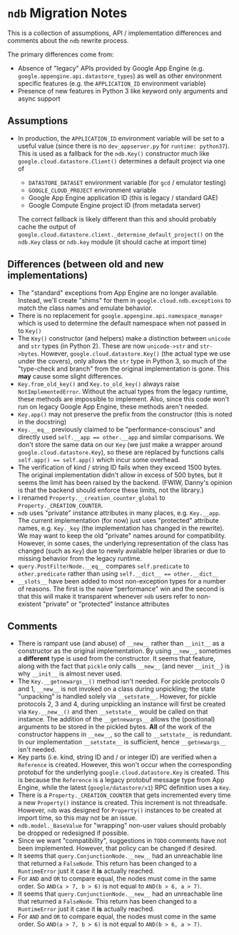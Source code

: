 # `ndb` Migration Notes

This is a collection of assumptions, API / implementation differences
and comments about the `ndb` rewrite process.

The primary differences come from:

- Absence of "legacy" APIs provided by Google App Engine (e.g.
  `google.appengine.api.datastore_types`) as well as other environment
  specific features (e.g. the `APPLICATION_ID` environment variable)
- Presence of new features in Python 3 like keyword only arguments and
  async support

## Assumptions

- In production, the `APPLICATION_ID` environment variable will be set to
  a useful value (since there is no `dev_appserver.py` for
  `runtime: python37`). This is used as a fallback for the `ndb.Key()`
  constructor much like `google.cloud.datastore.Client()` determines a default
  project via one of

  - `DATASTORE_DATASET` environment variable (for `gcd` / emulator testing)
  - `GOOGLE_CLOUD_PROJECT` environment variable
  - Google App Engine application ID (this is legacy / standard GAE)
  - Google Compute Engine project ID (from metadata server)

  The correct fallback is likely different than this and should probably cache
  the output of `google.cloud.datastore.client._determine_default_project()`
  on the `ndb.Key` class or `ndb.key` module (it should cache at import time)

## Differences (between old and new implementations)

- The "standard" exceptions from App Engine are no longer available. Instead,
  we'll create "shims" for them in `google.cloud.ndb.exceptions` to match the
  class names and emulate behavior.
- There is no replacement for `google.appengine.api.namespace_manager` which is
  used to determine the default namespace when not passed in to `Key()`
- The `Key()` constructor (and helpers) make a distinction between `unicode`
  and `str` types (in Python 2). These are now `unicode->str` and `str->bytes`.
  However, `google.cloud.datastore.Key()` (the actual type we use under the
  covers), only allows the `str` type in Python 3, so much of the "type-check
  and branch" from the original implementation is gone. This **may** cause
  some slight differences.
- `Key.from_old_key()` and `Key.to_old_key()` always raise
  `NotImplementedError`. Without the actual types from the legacy runtime,
  these methods are impossible to implement. Also, since this code won't
  run on legacy Google App Engine, these methods aren't needed.
- `Key.app()` may not preserve the prefix from the constructor (this is noted
  in the docstring)
- `Key.__eq__` previously claimed to be "performance-conscious" and directly
  used `self.__app == other.__app` and similar comparisons. We don't store the
  same data on our `Key` (we just make a wrapper around
  `google.cloud.datastore.Key`), so these are replaced by functions calls
  `self.app() == self.app()` which incur some overhead.
- The verification of kind / string ID fails when they exceed 1500 bytes. The
  original implementation didn't allow in excess of 500 bytes, but it seems
  the limit has been raised by the backend. (FWIW, Danny's opinion is that
  the backend should enforce these limits, not the library.)
- I renamed `Property.__creation_counter_global` to
  `Property._CREATION_COUNTER`.
- `ndb` uses "private" instance attributes in many places, e.g. `Key.__app`.
  The current implementation (for now) just uses "protected" attribute names,
  e.g. `Key._key` (the implementation has changed in the rewrite). We may want
  to keep the old "private" names around for compatibility. However, in some
  cases, the underlying representation of the class has changed (such as `Key`)
  due to newly available helper libraries or due to missing behavior from
  the legacy runtime.
- `query.PostFilterNode.__eq__` compares `self.predicate` to `other.predicate`
  rather than using `self.__dict__ == other.__dict__`
- `__slots__` have been added to most non-exception types for a number of
  reasons. The first is the naive "performance" win and the second is that
  this will make it transparent whenever `ndb` users refer to non-existent
  "private" or "protected" instance attributes

## Comments

- There is rampant use (and abuse) of `__new__` rather than `__init__` as
  a constructor as the original implementation. By using `__new__`, sometimes
  a **different** type is used from the constructor. It seems that feature,
  along with the fact that `pickle` only calls `__new__` (and never `__init__`)
  is why `__init__` is almost never used.
- The `Key.__getnewargs__()` method isn't needed. For pickle protocols 0 and 1,
  `__new__` is not invoked on a class during unpickling; the state "unpacking"
  is handled solely via `__setstate__`. However, for pickle protocols 2, 3
  and 4, during unpickling an instance will first be created via
  `Key.__new__()` and then `__setstate__` would be called on that instance.
  The addition of the `__getnewargs__` allows the (positional) arguments to be
  stored in the pickled bytes. **All** of the work of the constructor happens
  in `__new__`, so the call to `__setstate__` is redundant. In our
  implementation `__setstate__` is sufficient, hence `__getnewargs__` isn't
  needed.
- Key parts (i.e. kind, string ID and / or integer ID) are verified when a
  `Reference` is created. However, this won't occur when the corresponding
  protobuf for the underlying `google.cloud.datastore.Key` is created. This
  is because the `Reference` is a legacy protobuf message type from App
  Engine, while the latest (`google/datastore/v1`) RPC definition uses a `Key`.
- There is a `Property._CREATION_COUNTER` that gets incremented every time
  a new `Property()` instance is created. This increment is not threadsafe.
  However, `ndb` was designed for `Property()` instances to be created at
  import time, so this may not be an issue.
- `ndb.model._BaseValue` for "wrapping" non-user values should probably
  be dropped or redesigned if possible.
- Since we want "compatibility", suggestions in `TODO` comments have not been
  implemented. However, that policy can be changed if desired.
- It seems that `query.ConjunctionNode.__new__` had an unreachable line
  that returned a `FalseNode`. This return has been changed to a
  `RuntimeError` just it case it **is** actually reached.
- For ``AND`` and ``OR`` to compare equal, the nodes must come in the
  same order. So ``AND(a > 7, b > 6)`` is not equal to ``AND(b > 6, a > 7)``.
- It seems that `query.ConjunctionNode.__new__` had an unreachable line
  that returned a `FalseNode`. This return has been changed to a
  `RuntimeError` just it case it **is** actually reached.
- For ``AND`` and ``OR`` to compare equal, the nodes must come in the
  same order. So ``AND(a > 7, b > 6)`` is not equal to ``AND(b > 6, a > 7)``.
